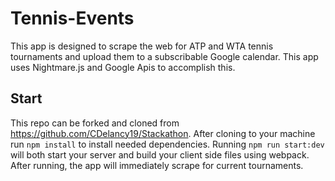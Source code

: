 # Tennis-Events

This app is designed to scrape the web for ATP and WTA tennis tournaments and upload them to a subscribable Google calendar. This app uses Nightmare.js and Google Apis to accomplish this.

## Start

This repo can be forked and cloned from https://github.com/CDelancy19/Stackathon.
After cloning to your machine run `npm install` to install needed dependencies.
Running `npm run start:dev` will both start your server and build your client side files using webpack. After running, the app will immediately scrape for current tournaments.
